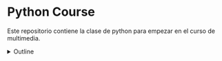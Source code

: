 # Python Course

Este repositorio contiene la clase de python para empezar en el curso de multimedia.

<details>
<summary>Outline</summary>

1. Introducción a Python
* ¿Por qué aprender Python? (Aplicaciones populares, comunidad, simplicidad)
* Convención para escribir código
* Formato markdown
* Crear GitHub
  
2. Fundamentos de Python
* Tipos de datos básicos (int, float, str, bool)
* Operadores (aritméticos, de comparación, lógicos)
  
3. Estructuras de Datos
* Listas
* Tuplas
* Diccionarios
* Conjuntos
* Operaciones comunes con estructuras de datos (indexación, slicing, métodos)
  
4. Control de Flujo
* Sentencias condicionales (if, elif, else)
* Bucles (for, while)
* Comprensiones de listas
  
5. Funciones
* Definición y llamada de funciones
* Argumentos y parámetros (posicionales, palabras clave)
* Valores de retorno
* Funciones lambda
  
6. Módulos y Paquetes
* Importación de módulos
* Uso de paquetes externos (ejemplo con requests o pandas)
* Creación de módulos propios
  
7. Manejo de Excepciones
* Try, except
* Manejo de múltiples excepciones
* Bloques finally y else
  
8. Introducción a la Programación Orientada a Objetos (POO)
* Clases y objetos
* Atributos y métodos
* Herencia y polimorfismo
* Trabajo con Archivos
* Leer y escribir archivos (texto, binarios) Manejo del contexto con with Proyectos Prácticos y Ejercicios

